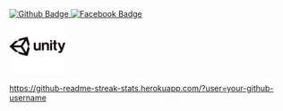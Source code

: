 
<div id="badges">
  <a href="https://github.com/kiritoroo">
    <img src="https://img.shields.io/badge/Github-pink?style=for-the-badge&logo=linkedin&logoColor=white" alt="Github Badge"/>
  </a>
    <a href="https://www.facebook.com/trung4eyes/">
    <img src="https://img.shields.io/badge/Github-green?style=for-the-badge&logo=linkedin&logoColor=white" alt="Facebook Badge"/>
  </a>
</div>

<div>
  <img src="https://github.com/devicons/devicon/blob/master/icons/unity/unity-original-wordmark.svg" title="Unity" alt="Unity" width="100" height="100"/>&nbsp;
</div>

https://github-readme-streak-stats.herokuapp.com/?user=your-github-username
